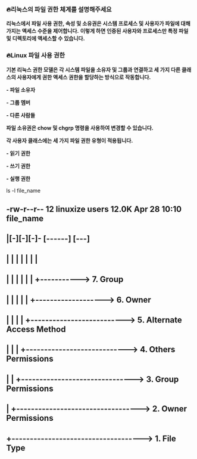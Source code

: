 ### **🔥리눅스의 파일 권한 체계를 설명해주세요**

**리눅스에서 파일 사용 권한, 속성 및 소유권은 시스템 프로세스 및 사용자가 파일에 대해 가지는 액세스 수준을 제어합니다.** 
**이렇게 하면 인증된 사용자와 프로세스만 특정 파일 및 디렉토리에 액세스할 수 있습니다.**

### **🔥Linux 파일 사용 권한**

**기본 리눅스 권한 모델은 각 시스템 파일을 소유자 및 그룹과 연결하고 세 가지 다른 클래스의 사용자에게 권한 액세스 권한을 할당하는 방식으로 작동합니다.**

**- 파일 소유자**

**- 그룹 멤버**

**- 다른 사람들**

**파일 소유권은 chow 및 chgrp 명령을 사용하여 변경할 수 있습니다.**

**각 사용자 클래스에는 세 가지 파일 권한 유형이 적용됩니다.**

**- 읽기 권한**

**- 쓰기 권한**

**- 실행 권한**

ls -l file_name

## -rw-r--r-- 12 linuxize users 12.0K Apr  28 10:10 file_name
## |[-][-][-]-   [------] [---]
## | |  |  | |      |       |
## | |  |  | |      |       +-----------> 7. Group
## | |  |  | |      +-------------------> 6. Owner
## | |  |  | +--------------------------> 5. Alternate Access Method
## | |  |  +----------------------------> 4. Others Permissions
## | |  +-------------------------------> 3. Group Permissions
## | +----------------------------------> 2. Owner Permissions
## +------------------------------------> 1. File Type
